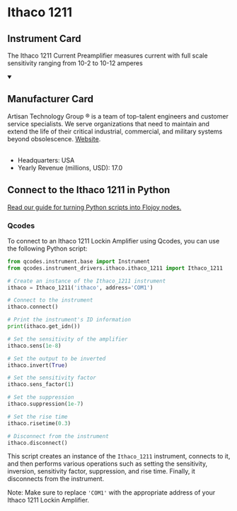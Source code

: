 
# Ithaco 1211

## Instrument Card

The Ithaco 1211 Current Preamplifier measures current with full scale sensitivity ranging from 10-2 to 10-12 amperes

<details open>
<summary><h2>Manufacturer Card</h2></summary>
Artisan Technology Group ® is a team of top-talent engineers and customer service specialists. We serve organizations that need to maintain and extend the life of their critical industrial, commercial, and military systems beyond obsolescence. <a href=https://www.artisantg.com/>Website</a>.
<br></br>
<ul>
  <li>Headquarters: USA</li>
  <li>Yearly Revenue (millions, USD): 17.0</li>
</ul>
</details>

## Connect to the Ithaco 1211 in Python

[Read our guide for turning Python scripts into Flojoy nodes.](https://docs.flojoy.ai/custom-nodes/creating-custom-node/)


### Qcodes

To connect to an Ithaco 1211 Lockin Amplifier using Qcodes, you can use the following Python script:

```python
from qcodes.instrument.base import Instrument
from qcodes.instrument_drivers.ithaco.ithaco_1211 import Ithaco_1211

# Create an instance of the Ithaco_1211 instrument
ithaco = Ithaco_1211('ithaco', address='COM1')

# Connect to the instrument
ithaco.connect()

# Print the instrument's ID information
print(ithaco.get_idn())

# Set the sensitivity of the amplifier
ithaco.sens(1e-8)

# Set the output to be inverted
ithaco.invert(True)

# Set the sensitivity factor
ithaco.sens_factor(1)

# Set the suppression
ithaco.suppression(1e-7)

# Set the rise time
ithaco.risetime(0.3)

# Disconnect from the instrument
ithaco.disconnect()
```

This script creates an instance of the `Ithaco_1211` instrument, connects to it, and then performs various operations such as setting the sensitivity, inversion, sensitivity factor, suppression, and rise time. Finally, it disconnects from the instrument.

Note: Make sure to replace `'COM1'` with the appropriate address of your Ithaco 1211 Lockin Amplifier.

